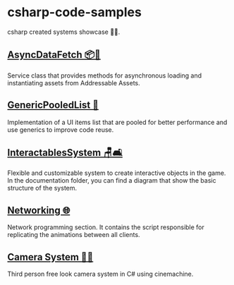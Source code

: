 # csharp-code-samples

csharp created systems showcase 👩‍💻.
<br />

## [AsyncDataFetch 📦🔄](https://github.com/GameCodeSamples/csharp-code-samples/tree/main/AsyncDataFetch)

Service class that provides methods for asynchronous loading and instantiating assets from Addressable Assets.

## [GenericPooledList 📜](https://github.com/GameCodeSamples/csharp-code-samples/tree/main/GenericPooledList)

Implementation of a UI items list that are pooled for better performance and use generics to improve code reuse.

## [InteractablesSystem 🪑🛋️](https://github.com/GameCodeSamples/csharp-code-samples/tree/main/InteractablesSystem)

Flexible and customizable system to create interactive objects in the game. In the documentation folder, you can find a diagram that show the basic structure of the system.

## [Networking 🌐](https://github.com/GameCodeSamples/csharp-code-samples/tree/main/Networking)

Network programming section. It contains the script responsible for replicating the animations between all clients.

## [Camera System 🎥🚶](https://github.com/GameCodeSamples/csharp-code-samples/tree/main/CameraSystem)

Third person free look camera system in C# using cinemachine.
